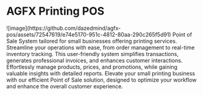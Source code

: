 <h1> AGFX Printing POS </h1>
![image](https://github.com/dazedmind/agfx-pos/assets/72547619/e74e5170-951c-4812-80aa-290c265f5d91)
Point of Sale System tailored for small businesses offering printing services. Streamline your operations with ease, from order management to real-time inventory tracking. This user-friendly system simplifies transactions, generates professional invoices, and enhances customer interactions. Effortlessly manage products, prices, and promotions, while gaining valuable insights with detailed reports. Elevate your small printing business with our efficient Point of Sale solution, designed to optimize your workflow and enhance the overall customer experience.
